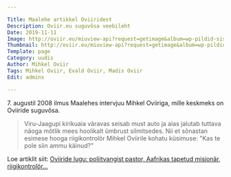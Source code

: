 ```yaml
---

Title: Maalehe artikkel Oviiridest
Description: Oviir.eu suguvõsa veebileht
Date: 2019-11-11
Image: http://oviir.eu/miuview-api?request=getimage&album=wp-pildid-sisusse&item=2019-11-11-maalehe-artikkel.jpg&size=800&mode=longest
Thumbnail: http://oviir.eu/miuview-api?request=getimage&album=wp-pildid-sisusse&item=2019-11-11-maalehe-artikkel.jpg&size=600&mode=square
Template: page
Category: uudis
Author: Mihkel Oviir
Tags: Mihkel Oviir, Evald Oviir, Madis Oviir
Edit: admins

---
```


7\. augustil 2008 ilmus Maalehes intervjuu Mihkel Oviiriga, mille keskmeks on Oviiride suguvõsa.

<blockquote>
Viru-Jaagupi kirikuaia väravas seisab must auto ja aias jalutab tuttava näoga mõtlik mees hoolikalt ümbrust silmitsedes.
Nii et sõnastan esimese hooga riigikontrolör Mihkel Oviirile kohatu küsimuse: "Kas te pole siin ammu käinud?"
</blockquote>

Loe artiklit siit: [Oviiride lugu: poliitvangist pastor, Aafrikas tapetud misjonär, riigikontrolör...](https://maaleht.delfi.ee/news/maaleht/elu/oviiride-lugu-poliitvangist-pastor-aafrikas-tapetud-misjonar-riigikontrolor?id=23958517)
